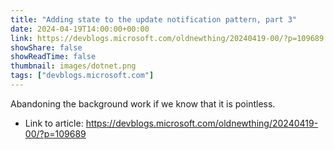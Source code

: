 ```yaml
---
title: "Adding state to the update notification pattern, part 3"
date: 2024-04-19T14:00:00+00:00
link: https://devblogs.microsoft.com/oldnewthing/20240419-00/?p=109689
showShare: false
showReadTime: false
thumbnail: images/dotnet.png
tags: ["devblogs.microsoft.com"]
---
```

Abandoning the background work if we know that it is pointless.

- Link to article: https://devblogs.microsoft.com/oldnewthing/20240419-00/?p=109689